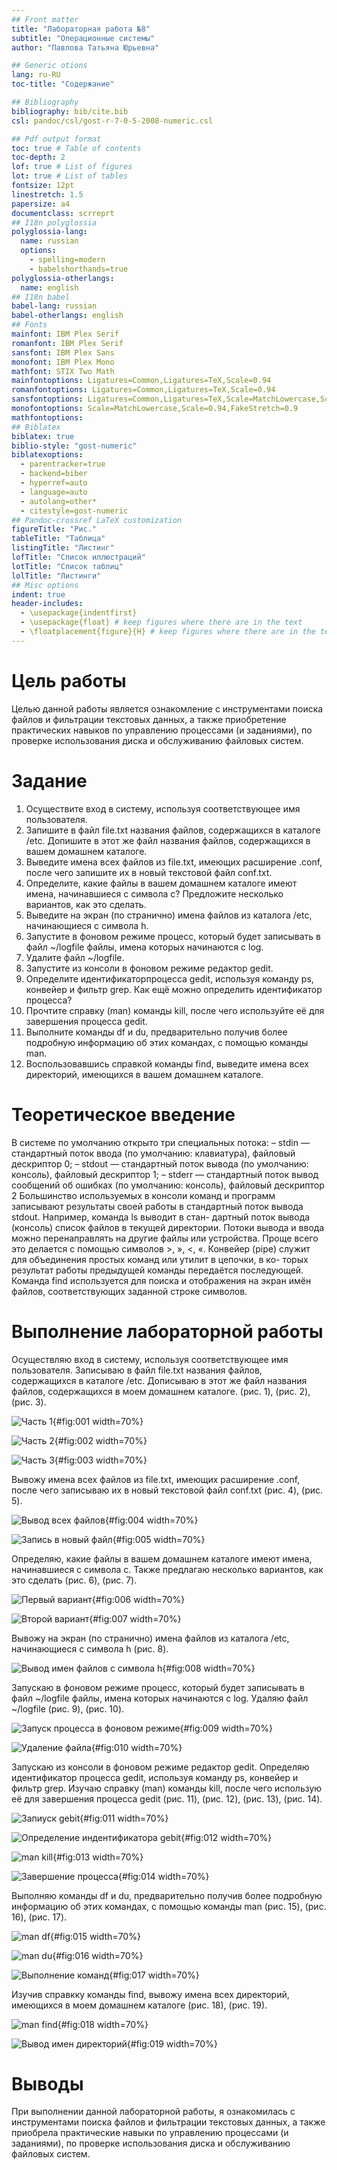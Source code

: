 ```yaml
---
## Front matter
title: "Лабораторная работа №8"
subtitle: "Операционные системы"
author: "Павлова Татьяна Юрьевна"

## Generic otions
lang: ru-RU
toc-title: "Содержание"

## Bibliography
bibliography: bib/cite.bib
csl: pandoc/csl/gost-r-7-0-5-2008-numeric.csl

## Pdf output format
toc: true # Table of contents
toc-depth: 2
lof: true # List of figures
lot: true # List of tables
fontsize: 12pt
linestretch: 1.5
papersize: a4
documentclass: scrreprt
## I18n polyglossia
polyglossia-lang:
  name: russian
  options:
	- spelling=modern
	- babelshorthands=true
polyglossia-otherlangs:
  name: english
## I18n babel
babel-lang: russian
babel-otherlangs: english
## Fonts
mainfont: IBM Plex Serif
romanfont: IBM Plex Serif
sansfont: IBM Plex Sans
monofont: IBM Plex Mono
mathfont: STIX Two Math
mainfontoptions: Ligatures=Common,Ligatures=TeX,Scale=0.94
romanfontoptions: Ligatures=Common,Ligatures=TeX,Scale=0.94
sansfontoptions: Ligatures=Common,Ligatures=TeX,Scale=MatchLowercase,Scale=0.94
monofontoptions: Scale=MatchLowercase,Scale=0.94,FakeStretch=0.9
mathfontoptions:
## Biblatex
biblatex: true
biblio-style: "gost-numeric"
biblatexoptions:
  - parentracker=true
  - backend=biber
  - hyperref=auto
  - language=auto
  - autolang=other*
  - citestyle=gost-numeric
## Pandoc-crossref LaTeX customization
figureTitle: "Рис."
tableTitle: "Таблица"
listingTitle: "Листинг"
lofTitle: "Список иллюстраций"
lotTitle: "Список таблиц"
lolTitle: "Листинги"
## Misc options
indent: true
header-includes:
  - \usepackage{indentfirst}
  - \usepackage{float} # keep figures where there are in the text
  - \floatplacement{figure}{H} # keep figures where there are in the text
---
```


# Цель работы

Целью данной работы является ознакомление с инструментами поиска файлов и фильтрации текстовых данных, а также приобретение практических навыков по управлению процессами (и заданиями), по проверке использования диска и обслуживанию файловых систем. 

# Задание

1. Осуществите вход в систему, используя соответствующее имя пользователя.
2. Запишите в файл file.txt названия файлов, содержащихся в каталоге /etc. Допишите в этот же файл названия файлов, содержащихся в вашем домашнем каталоге.
3. Выведите имена всех файлов из file.txt, имеющих расширение .conf, после чего запишите их в новый текстовой файл conf.txt.
4. Определите, какие файлы в вашем домашнем каталоге имеют имена, начинавшиеся с символа c? Предложите несколько вариантов, как это сделать.
5. Выведите на экран (по странично) имена файлов из каталога /etc, начинающиеся с символа h.
6. Запустите в фоновом режиме процесс, который будет записывать в файл ~/logfile файлы, имена которых начинаются с log.
7. Удалите файл ~/logfile.
8. Запустите из консоли в фоновом режиме редактор gedit.
9. Определите идентификаторпроцесса gedit, используя команду ps, конвейер и фильтр grep. Как ещё можно определить идентификатор процесса?
10. Прочтите справку (man) команды kill, после чего используйте её для завершения процесса gedit.
11. Выполните команды df и du, предварительно получив более подробную информацию об этих командах, с помощью команды man.
12. Воспользовавшись справкой команды find, выведите имена всех директорий, имеющихся в вашем домашнем каталоге.

# Теоретическое введение

В системе по умолчанию открыто три специальных потока: – stdin — стандартный поток ввода (по умолчанию: клавиатура), файловый дескриптор 0; – stdout — стандартный поток вывода (по умолчанию: консоль), файловый дескриптор 1; – stderr — стандартный поток вывод сообщений об ошибках (по умолчанию: консоль), файловый дескриптор 2 Большинство используемых в консоли команд и программ записывают результаты своей работы в стандартный поток вывода stdout. Например, команда ls выводит в стан- дартный поток вывода (консоль) список файлов в текущей директории. Потоки вывода и ввода можно перенаправлять на другие файлы или устройства. Проще всего это делается с помощью символов >, », <, «. Конвейер (pipe) служит для объединения простых команд или утилит в цепочки, в ко- торых результат работы предыдущей команды передаётся последующей. Команда find используется для поиска и отображения на экран имён файлов, соответствующих заданной строке символов.

# Выполнение лабораторной работы

Осуществляю вход в систему, используя соответствующее имя пользователя. Записываю в файл file.txt названия файлов, содержащихся в каталоге /etc. Дописываю в этот же файл названия файлов, содержащихся в моем домашнем каталоге. (рис. 1), (рис. 2), (рис. 3).

![Часть 1](image/1.jpg){#fig:001 width=70%}

![Часть 2](image/2.jpg){#fig:002 width=70%}

![Часть 3](image/3.jpg){#fig:003 width=70%}

Вывожу имена всех файлов из file.txt, имеющих расширение .conf, после чего записываю их в новый текстовой файл conf.txt (рис. 4), (рис. 5).

![Вывод всех файлов](image/4.jpg){#fig:004 width=70%}

![Запись в новый файл](image/5.jpg){#fig:005 width=70%}

Определяю, какие файлы в вашем домашнем каталоге имеют имена, начинавшиеся с символа c. Также предлагаю несколько вариантов, как это сделать (рис. 6), (рис. 7).

![Первый вариант](image/6.jpg){#fig:006 width=70%}

![Второй вариант](image/7.jpg){#fig:007 width=70%}

Вывожу на экран (по странично) имена файлов из каталога /etc, начинающиеся с символа h (рис. 8).

![Вывод имен файлов с символа h](image/8.jpg){#fig:008 width=70%}

Запускаю в фоновом режиме процесс, который будет записывать в файл ~/logfile файлы, имена которых начинаются с log. Удаляю файл ~/logfile (рис. 9), (рис. 10).

![Запуск процесса в фоновом режиме](image/9.jpg){#fig:009 width=70%}

![Удаление файла](image/10.jpg){#fig:010 width=70%}

Запускаю из консоли в фоновом режиме редактор gedit. Определяю идентификатор процесса gedit, используя команду ps, конвейер и фильтр grep. Изучаю справку (man) команды kill, после чего использую её для завершения процесса gedit (рис. 11), (рис. 12), (рис. 13), (рис. 14).

![Запиуск gebit](image/11.jpg){#fig:011 width=70%}

![Определение индентификатора gebit](image/12.jpg){#fig:012 width=70%}

![man kill](image/13.jpg){#fig:013 width=70%}

![Завершение процесса](image/14.jpg){#fig:014 width=70%}

Выполняю команды df и du, предварительно получив более подробную информацию об этих командах, с помощью команды man (рис. 15), (рис. 16), (рис. 17).

![man df](image/15.jpg){#fig:015 width=70%}

![man du](image/16.jpg){#fig:016 width=70%}

![Выполнение команд](image/17.jpg){#fig:017 width=70%}

Изучив справкку команды find, вывожу имена всех директорий, имеющихся в моем домашнем каталоге (рис. 18), (рис. 19).

![man find](image/18.jpg){#fig:018 width=70%}

![Вывод имен директорий](image/19.jpg){#fig:019 width=70%}

# Выводы

При выполнении данной лабораторной работы, я ознакомилась с инструментами поиска файлов и фильтрации текстовых данных, а также приобрела практические навыки по управлению процессами (и заданиями), по проверке использования диска и обслуживанию файловых систем.

